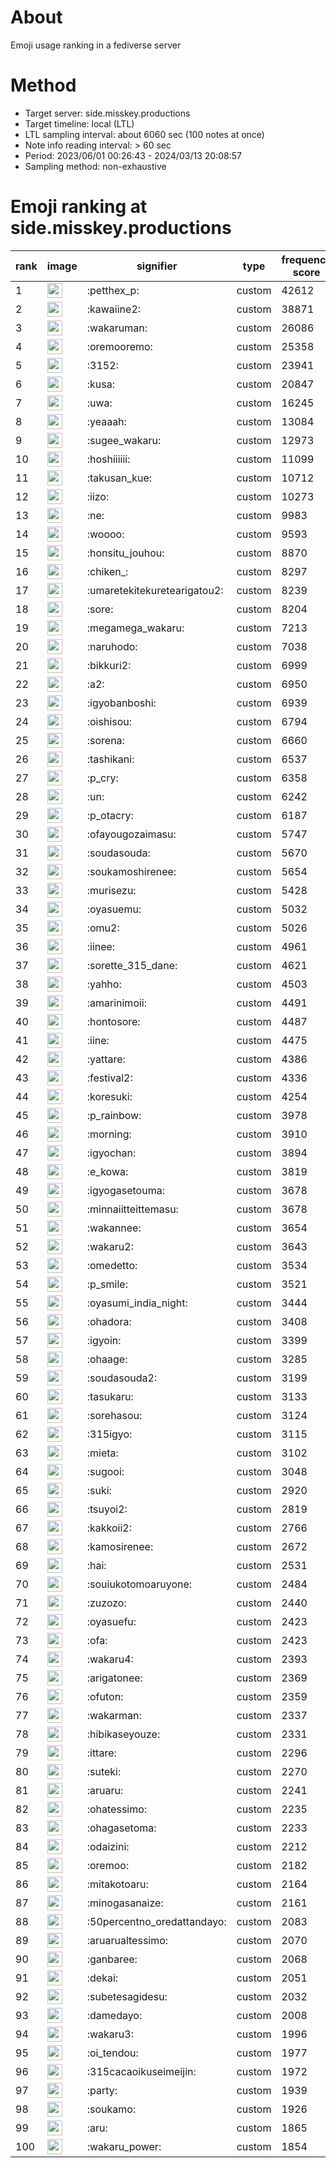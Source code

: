 # About
Emoji usage ranking in a fediverse server

# Method
- Target server: side.misskey.productions
- Target timeline: local (LTL)
- LTL sampling interval: about 6060 sec (100 notes at once)
- Note info reading interval: > 60 sec
- Period: 2023/06/01 00:26:43 - 2024/03/13 20:08:57 
- Sampling method: non-exhaustive

# Emoji ranking at side.misskey.productions

|rank|image|signifier|type|frequency score|
|----|----|----|----|----|
|1|<img height="24" src="https://side.misskey.productions/emoji/petthex_p.webp">|:petthex_p:|custom|42612|
|2|<img height="24" src="https://side.misskey.productions/emoji/kawaiine2.webp">|:kawaiine2:|custom|38871|
|3|<img height="24" src="https://side.misskey.productions/emoji/wakaruman.webp">|:wakaruman:|custom|26086|
|4|<img height="24" src="https://side.misskey.productions/emoji/oremooremo.webp">|:oremooremo:|custom|25358|
|5|<img height="24" src="https://side.misskey.productions/emoji/3152.webp">|:3152:|custom|23941|
|6|<img height="24" src="https://side.misskey.productions/emoji/kusa.webp">|:kusa:|custom|20847|
|7|<img height="24" src="https://side.misskey.productions/emoji/uwa.webp">|:uwa:|custom|16245|
|8|<img height="24" src="https://side.misskey.productions/emoji/yeaaah.webp">|:yeaaah:|custom|13084|
|9|<img height="24" src="https://side.misskey.productions/emoji/sugee_wakaru.webp">|:sugee_wakaru:|custom|12973|
|10|<img height="24" src="https://side.misskey.productions/emoji/hoshiiiiii.webp">|:hoshiiiiii:|custom|11099|
|11|<img height="24" src="https://side.misskey.productions/emoji/takusan_kue.webp">|:takusan_kue:|custom|10712|
|12|<img height="24" src="https://side.misskey.productions/emoji/iizo.webp">|:iizo:|custom|10273|
|13|<img height="24" src="https://side.misskey.productions/emoji/ne.webp">|:ne:|custom|9983|
|14|<img height="24" src="https://side.misskey.productions/emoji/woooo.webp">|:woooo:|custom|9593|
|15|<img height="24" src="https://side.misskey.productions/emoji/honsitu_jouhou.webp">|:honsitu_jouhou:|custom|8870|
|16|<img height="24" src="https://side.misskey.productions/emoji/chiken_.webp">|:chiken_:|custom|8297|
|17|<img height="24" src="https://side.misskey.productions/emoji/umaretekitekuretearigatou2.webp">|:umaretekitekuretearigatou2:|custom|8239|
|18|<img height="24" src="https://side.misskey.productions/emoji/sore.webp">|:sore:|custom|8204|
|19|<img height="24" src="https://side.misskey.productions/emoji/megamega_wakaru.webp">|:megamega_wakaru:|custom|7213|
|20|<img height="24" src="https://side.misskey.productions/emoji/naruhodo.webp">|:naruhodo:|custom|7038|
|21|<img height="24" src="https://side.misskey.productions/emoji/bikkuri2.webp">|:bikkuri2:|custom|6999|
|22|<img height="24" src="https://side.misskey.productions/emoji/a2.webp">|:a2:|custom|6950|
|23|<img height="24" src="https://side.misskey.productions/emoji/igyobanboshi.webp">|:igyobanboshi:|custom|6939|
|24|<img height="24" src="https://side.misskey.productions/emoji/oishisou.webp">|:oishisou:|custom|6794|
|25|<img height="24" src="https://side.misskey.productions/emoji/sorena.webp">|:sorena:|custom|6660|
|26|<img height="24" src="https://side.misskey.productions/emoji/tashikani.webp">|:tashikani:|custom|6537|
|27|<img height="24" src="https://side.misskey.productions/emoji/p_cry.webp">|:p_cry:|custom|6358|
|28|<img height="24" src="https://side.misskey.productions/emoji/un.webp">|:un:|custom|6242|
|29|<img height="24" src="https://side.misskey.productions/emoji/p_otacry.webp">|:p_otacry:|custom|6187|
|30|<img height="24" src="https://side.misskey.productions/emoji/ofayougozaimasu.webp">|:ofayougozaimasu:|custom|5747|
|31|<img height="24" src="https://side.misskey.productions/emoji/soudasouda.webp">|:soudasouda:|custom|5670|
|32|<img height="24" src="https://side.misskey.productions/emoji/soukamoshirenee.webp">|:soukamoshirenee:|custom|5654|
|33|<img height="24" src="https://side.misskey.productions/emoji/murisezu.webp">|:murisezu:|custom|5428|
|34|<img height="24" src="https://side.misskey.productions/emoji/oyasuemu.webp">|:oyasuemu:|custom|5032|
|35|<img height="24" src="https://side.misskey.productions/emoji/omu2.webp">|:omu2:|custom|5026|
|36|<img height="24" src="https://side.misskey.productions/emoji/iinee.webp">|:iinee:|custom|4961|
|37|<img height="24" src="https://side.misskey.productions/emoji/sorette_315_dane.webp">|:sorette_315_dane:|custom|4621|
|38|<img height="24" src="https://side.misskey.productions/emoji/yahho.webp">|:yahho:|custom|4503|
|39|<img height="24" src="https://side.misskey.productions/emoji/amarinimoii.webp">|:amarinimoii:|custom|4491|
|40|<img height="24" src="https://side.misskey.productions/emoji/hontosore.webp">|:hontosore:|custom|4487|
|41|<img height="24" src="https://side.misskey.productions/emoji/iine.webp">|:iine:|custom|4475|
|42|<img height="24" src="https://side.misskey.productions/emoji/yattare.webp">|:yattare:|custom|4386|
|43|<img height="24" src="https://side.misskey.productions/emoji/festival2.webp">|:festival2:|custom|4336|
|44|<img height="24" src="https://side.misskey.productions/emoji/koresuki.webp">|:koresuki:|custom|4254|
|45|<img height="24" src="https://side.misskey.productions/emoji/p_rainbow.webp">|:p_rainbow:|custom|3978|
|46|<img height="24" src="https://side.misskey.productions/emoji/morning.webp">|:morning:|custom|3910|
|47|<img height="24" src="https://side.misskey.productions/emoji/igyochan.webp">|:igyochan:|custom|3894|
|48|<img height="24" src="https://side.misskey.productions/emoji/e_kowa.webp">|:e_kowa:|custom|3819|
|49|<img height="24" src="https://side.misskey.productions/emoji/igyogasetouma.webp">|:igyogasetouma:|custom|3678|
|50|<img height="24" src="https://side.misskey.productions/emoji/minnaiitteittemasu.webp">|:minnaiitteittemasu:|custom|3678|
|51|<img height="24" src="https://side.misskey.productions/emoji/wakannee.webp">|:wakannee:|custom|3654|
|52|<img height="24" src="https://side.misskey.productions/emoji/wakaru2.webp">|:wakaru2:|custom|3643|
|53|<img height="24" src="https://side.misskey.productions/emoji/omedetto.webp">|:omedetto:|custom|3534|
|54|<img height="24" src="https://side.misskey.productions/emoji/p_smile.webp">|:p_smile:|custom|3521|
|55|<img height="24" src="https://side.misskey.productions/emoji/oyasumi_india_night.webp">|:oyasumi_india_night:|custom|3444|
|56|<img height="24" src="https://side.misskey.productions/emoji/ohadora.webp">|:ohadora:|custom|3408|
|57|<img height="24" src="https://side.misskey.productions/emoji/igyoin.webp">|:igyoin:|custom|3399|
|58|<img height="24" src="https://side.misskey.productions/emoji/ohaage.webp">|:ohaage:|custom|3285|
|59|<img height="24" src="https://side.misskey.productions/emoji/soudasouda2.webp">|:soudasouda2:|custom|3199|
|60|<img height="24" src="https://side.misskey.productions/emoji/tasukaru.webp">|:tasukaru:|custom|3133|
|61|<img height="24" src="https://side.misskey.productions/emoji/sorehasou.webp">|:sorehasou:|custom|3124|
|62|<img height="24" src="https://side.misskey.productions/emoji/315igyo.webp">|:315igyo:|custom|3115|
|63|<img height="24" src="https://side.misskey.productions/emoji/mieta.webp">|:mieta:|custom|3102|
|64|<img height="24" src="https://side.misskey.productions/emoji/sugooi.webp">|:sugooi:|custom|3048|
|65|<img height="24" src="https://side.misskey.productions/emoji/suki.webp">|:suki:|custom|2920|
|66|<img height="24" src="https://side.misskey.productions/emoji/tsuyoi2.webp">|:tsuyoi2:|custom|2819|
|67|<img height="24" src="https://side.misskey.productions/emoji/kakkoii2.webp">|:kakkoii2:|custom|2766|
|68|<img height="24" src="https://side.misskey.productions/emoji/kamosirenee.webp">|:kamosirenee:|custom|2672|
|69|<img height="24" src="https://side.misskey.productions/emoji/hai.webp">|:hai:|custom|2531|
|70|<img height="24" src="https://side.misskey.productions/emoji/souiukotomoaruyone.webp">|:souiukotomoaruyone:|custom|2484|
|71|<img height="24" src="https://side.misskey.productions/emoji/zuzozo.webp">|:zuzozo:|custom|2440|
|72|<img height="24" src="https://side.misskey.productions/emoji/oyasuefu.webp">|:oyasuefu:|custom|2423|
|73|<img height="24" src="https://side.misskey.productions/emoji/ofa.webp">|:ofa:|custom|2423|
|74|<img height="24" src="https://side.misskey.productions/emoji/wakaru4.webp">|:wakaru4:|custom|2393|
|75|<img height="24" src="https://side.misskey.productions/emoji/arigatonee.webp">|:arigatonee:|custom|2369|
|76|<img height="24" src="https://side.misskey.productions/emoji/ofuton.webp">|:ofuton:|custom|2359|
|77|<img height="24" src="https://side.misskey.productions/emoji/wakarman.webp">|:wakarman:|custom|2337|
|78|<img height="24" src="https://side.misskey.productions/emoji/hibikaseyouze.webp">|:hibikaseyouze:|custom|2331|
|79|<img height="24" src="https://side.misskey.productions/emoji/ittare.webp">|:ittare:|custom|2296|
|80|<img height="24" src="https://side.misskey.productions/emoji/suteki.webp">|:suteki:|custom|2270|
|81|<img height="24" src="https://side.misskey.productions/emoji/aruaru.webp">|:aruaru:|custom|2241|
|82|<img height="24" src="https://side.misskey.productions/emoji/ohatessimo.webp">|:ohatessimo:|custom|2235|
|83|<img height="24" src="https://side.misskey.productions/emoji/ohagasetoma.webp">|:ohagasetoma:|custom|2233|
|84|<img height="24" src="https://side.misskey.productions/emoji/odaizini.webp">|:odaizini:|custom|2212|
|85|<img height="24" src="https://side.misskey.productions/emoji/oremoo.webp">|:oremoo:|custom|2182|
|86|<img height="24" src="https://side.misskey.productions/emoji/mitakotoaru.webp">|:mitakotoaru:|custom|2164|
|87|<img height="24" src="https://side.misskey.productions/emoji/minogasanaize.webp">|:minogasanaize:|custom|2161|
|88|<img height="24" src="https://side.misskey.productions/emoji/50percentno_oredattandayo.webp">|:50percentno_oredattandayo:|custom|2083|
|89|<img height="24" src="https://side.misskey.productions/emoji/aruarualtessimo.webp">|:aruarualtessimo:|custom|2070|
|90|<img height="24" src="https://side.misskey.productions/emoji/ganbaree.webp">|:ganbaree:|custom|2068|
|91|<img height="24" src="https://side.misskey.productions/emoji/dekai.webp">|:dekai:|custom|2051|
|92|<img height="24" src="https://side.misskey.productions/emoji/subetesagidesu.webp">|:subetesagidesu:|custom|2032|
|93|<img height="24" src="https://side.misskey.productions/emoji/damedayo.webp">|:damedayo:|custom|2008|
|94|<img height="24" src="https://side.misskey.productions/emoji/wakaru3.webp">|:wakaru3:|custom|1996|
|95|<img height="24" src="https://side.misskey.productions/emoji/oi_tendou.webp">|:oi_tendou:|custom|1977|
|96|<img height="24" src="https://side.misskey.productions/emoji/315cacaoikuseimeijin.webp">|:315cacaoikuseimeijin:|custom|1972|
|97|<img height="24" src="https://side.misskey.productions/emoji/party.webp">|:party:|custom|1939|
|98|<img height="24" src="https://side.misskey.productions/emoji/soukamo.webp">|:soukamo:|custom|1926|
|99|<img height="24" src="https://side.misskey.productions/emoji/aru.webp">|:aru:|custom|1865|
|100|<img height="24" src="https://side.misskey.productions/emoji/wakaru_power.webp">|:wakaru_power:|custom|1854|
